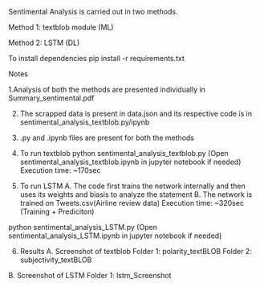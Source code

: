 Sentimental Analysis is carried out in two methods. 

Method 1: textblob module (ML)

Method 2: LSTM (DL)

To install dependencies
pip install -r requirements.txt

Notes

1.Analysis of both the methods are presented individually in Summary_sentimental.pdf


2. The scrapped data is present in data.json and its respective code is in sentimental_analysis_textblob.py/ipynb


3. .py and .ipynb files are present for both the methods


4. To run textblob
python sentimental_analysis_textblob.py
(Open sentimental_analysis_textblob.ipynb in jupyter notebook if needed)
Execution time: ~170sec

5. To run LSTM
A. The code first trains the network internally and then uses its weights and biasis to analyze the statement
B. The network is trained on Tweets.csv(Airline review data)
Execution time: ~320sec (Training + Prediciton)

python sentimental_analysis_LSTM.py
(Open sentimental_analysis_LSTM.ipynb in jupyter notebook if needed)

6. Results
A. Screenshot of textblob
Folder 1: polarity_textBLOB
Folder 2: subjectivity_textBLOB

B. Screenshot of LSTM
Folder 1: lstm_Screenshot
